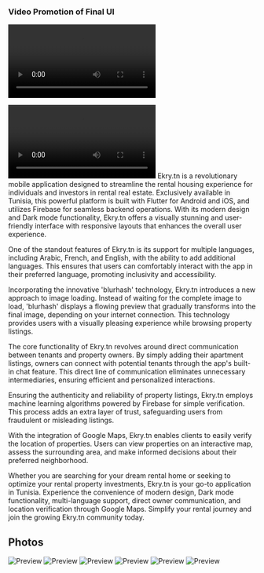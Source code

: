 ### Video Promotion of Final UI

![Preview](/promo.MOV)

![Preview](/2.mov)
Ekry.tn is a revolutionary mobile application designed to streamline the rental housing experience for individuals and investors in rental real estate. Exclusively available in Tunisia, this powerful platform is built with Flutter for Android and iOS, and utilizes Firebase for seamless backend operations. With its modern design and Dark mode functionality, Ekry.tn offers a visually stunning and user-friendly interface with responsive layouts that enhances the overall user experience.

One of the standout features of Ekry.tn is its support for multiple languages, including Arabic, French, and English, with the ability to add additional languages. This ensures that users can comfortably interact with the app in their preferred language, promoting inclusivity and accessibility.

Incorporating the innovative 'blurhash' technology, Ekry.tn introduces a new approach to image loading. Instead of waiting for the complete image to load, 'blurhash' displays a flowing preview that gradually transforms into the final image, depending on your internet connection. This technology provides users with a visually pleasing experience while browsing property listings.

The core functionality of Ekry.tn revolves around direct communication between tenants and property owners. By simply adding their apartment listings, owners can connect with potential tenants through the app's built-in chat feature. This direct line of communication eliminates unnecessary intermediaries, ensuring efficient and personalized interactions.

Ensuring the authenticity and reliability of property listings, Ekry.tn employs machine learning algorithms powered by Firebase for simple verification. This process adds an extra layer of trust, safeguarding users from fraudulent or misleading listings.

With the integration of Google Maps, Ekry.tn enables clients to easily verify the location of properties. Users can view properties on an interactive map, assess the surrounding area, and make informed decisions about their preferred neighborhood.

Whether you are searching for your dream rental home or seeking to optimize your rental property investments, Ekry.tn is your go-to application in Tunisia. Experience the convenience of modern design, Dark mode functionality, multi-language support, direct owner communication, and location verification through Google Maps. Simplify your rental journey and join the growing Ekry.tn community today.

## Photos
![Preview](/1.png)
![Preview](2.jpg)
![Preview](3.jpg)
![Preview](4.jpg)
![Preview](5.jpg)
![Preview](6.jpg)
